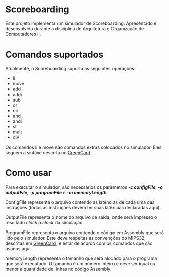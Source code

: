 # Scoreboarding</h1>
Este projeto implementa um simulador de Scoreboarding. Apresentado e desenvolvido durante a disciplina de Arquitetura e Organização de Computadores II.

# Comandos suportados
Atualmente, o Scoreboarding suporta as seguintes operações:
* li
* move
* add
* addi
* sub
* or
* ori
* and
* andi
* slt
* mult
* div

Os comandos li e move são comandos extras colocados no simulador. Eles seguem a sintáxe descrita no [GreenCard](https://inst.eecs.berkeley.edu/~cs61c/resources/MIPS_Green_Sheet.pdf).

# Como usar
Para executar o simulador, são necessários os parâmetros ***-c configFile***, ***-o outputFile***, ***-p programFile*** e ***-m memoryLength***.

ConfigFile representa o arquivo contendo as latências de cada uma das instruções (todos as instruções devem ter suas latências declaradas aqui).

OutputFile representa o nome do arquivo de saída, onde será impresso o resultado *clock a clock* da simulação.

ProgramFile representa o arquivo contendo o código em Assembly que será lido pelo simulador. Este deve respeitas as convenções do MIPS32, descritas em [GreenCard](https://inst.eecs.berkeley.edu/~cs61c/resources/MIPS_Green_Sheet.pdf), e estar de acordo com os comandos que são usados aqui.

memoryLength representa o tamanho que será alocado para o programa que será executado. O tamanho é um número inteiro e deve ser igual ou menor à quantidade de linhas no código Assembly.